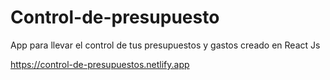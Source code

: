 # Control-de-presupuesto
App para llevar el control de tus presupuestos y gastos creado en React Js


https://control-de-presupuestos.netlify.app
